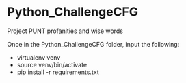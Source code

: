 # Python_ChallengeCFG
Project PUNT
profanities and wise words

Once in the Python_ChallengeCFG folder, input the following:

* virtualenv venv
* source venv/bin/activate
* pip install -r requirements.txt
